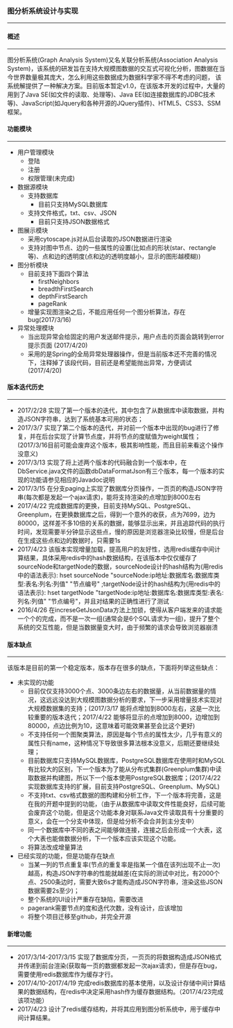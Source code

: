 ### **图分析系统设计与实现**
***

#### **概述**
***

图分析系统(Graph Analysis System)又名关联分析系统(Association Analysis System)，该系统的研发旨在支持大规模图数据的交互式可视化分析，图数据在当今世界数量极其庞大，怎么利用这些数据成为数据科学家不得不考虑的问题，
该系统解提供了一种解决方案。目前版本暂定v1.0，在该版本开发的过程中，大量的用到了Java SE(如文件的读取、处理等)、Java EE(如连接数据库的JDBC技术等)、JavaScript(如Jquery和各种开源的JQuery插件)、HTML5、CSS3、SSM框架。

#### **功能模块**
***

* 用户管理模块
    * 登陆
    * 注册
    * 权限管理(未完成)
* 数据源模块
    * 支持数据库
        * 目前只支持MySQL数据库
    * 支持文件格式，txt、csv、JSON
        * 目前只支持JSON数据格式
* 图展示模块
    * 采用cytoscape.js对从后台读取的JSON数据进行渲染
    * 支持对图中节点、边的一些属性的设置(比如点的形状(star、rectangle等)、点和边的透明度(点和边的透明度越小，显示的图形越模糊))
* 图分析模块
    * 目前支持下面四个算法
        * firstNeighbors
        * breadthFirstSearch
        * depthFirstSearch
        * pageRank
    * 增量实现图渲染之后，不能应用任何一个图分析算法，存在bug(2017/3/16)
* 异常处理模块
    * 当出现异常会给固定的用户发送邮件提示，用户点击的页面会跳转到error提示页面  (2017/4/20)
    * 采用的是Spring的全局异常处理器操作，但是当前版本还不完善的情况下，注释掉了该段代码，目前还是希望能抛出异常，方便调试 (2017/4/20)

#### **版本迭代历史**
***

* 2017/2/28 实现了第一个版本的迭代，其中包含了从数据库中读取数据，并构造JSON字符串，达到了系统基本可用的状态；
* 2017/3/7 实现了第二个版本的迭代，并对前一个版本中出现的bug进行了修复，并在后台实现了计算节点度，并将节点的度赋值为weight属性；(2017/3/16目前可能会废弃这个版本，极其影响性能，而且目前来看这个操作没意义)
* 2017/3/13 实现了将上述两个版本的代码融合到一个版本中，在DbService.java文件的函数dbDataFormatJson有三个版本，每一个版本的实现的功能请参见相应的Javadoc说明
* 2017/3/15 在分支paging上实现了数据库分页操作，一页页的构造JSON字符串(每次都是发起一个ajax请求)，能将支持渲染的点增加到8000左右
* 2017/4/22 完成数据库的更换，目前支持MySQL、PostgreSQL、Greenplum，在更换数据库之后，得到一个意外的收获，点为7699，边为80000，这样差不多10倍的关系的数据，能够显示出来，并且追踪代码的执行时间，发现需要半分钟显示这些点，慢的原因是浏览器渲染比较慢，但是后台在生成这些点和边的数据时，只需要1s
* 2017/4/23 该版本实现增量加载，提高用户的友好性，选用redis缓存中间计算结果，具体采用redis中的hash数据结构，在该版本中仅仅缓存了sourceNode和targetNode的数据，sourceNode设计的hash结构为(用redis中的语法表示): hset sourceNode "sourceNode:ip地址:数据库名:数据库类型:表名:列名:列值" "节点编号" ;targetNode设计的hash结构为(用redis中的语法表示): hset targetNode "targetNode:ip地址:数据库名:数据库类型:表名:列名:列值" "节点编号"，并且对结果的正确性进行了测试
* 2016/4/26 在increseGetJsonData方法上加锁，使得从客户端发来的请求能一个个的完成，而不是一次一组(通常会是6个SQL请求为一组)，提升了整个系统的交互性能，但是当数据量变大时，由于频繁的请求会导致浏览器崩溃

#### **版本缺点**
***

该版本是目前的第一个稳定版本，版本存在很多的缺点，下面将列举这些缺点：

* 未实现的功能
    * 目前仅仅支持3000个点、3000条边左右的数据量，从当前数据量的情况，这远远没达到大规模图数据分析的要求，下一步采用增量技术实现对大规模数据集的支持；(2017/3/17 能将点增加到8000左右，这是一次比较重要的版本迭代；2017/4/22 能够将显示的点增加到8000，边增加到80000，点边比例为10，这意味着可能效果甚至会比这个更好)
    * 不支持任何一个图聚类算法，原因是每个节点的属性太少，几乎有意义的属性只有name，这种情况下导致很多算法根本没意义，后期还要继续处理；
    * 目前数据库只支持MySQL数据库，PostgreSQL数据库在使用时和MySQL有比较大的区别，下一个版本为了能从分布式集群(Greenplum集群)中读取数据并构建图，所以下一个版本使用PostgreSQL数据库；(2017/4/22实现数据库支持的扩展，目前支持PostgreSQL、Greenplum、MySQL)
    * 不支持txt、csv格式数据的图构建和分析工作，下一个版本将完善，这是在我的开题中提到的功能，（由于从数据库中读取文件性能良好，后续可能会废弃这个功能，但是这个功能本身对联系Java文件读取具有十分重要的意义，会在一个分支中体现，但是给分析不会合并到主分支中）
    * 同一个数据库中不同的表之间能够做连接，连接之后会形成一个大表，这个大表也能做数据分析，下一个版本应该实现这个功能。
    * 将算法改成增量算法
* 已经实现的功能，但是功能存在缺点
    * 当某一列的节点重复率(节点的重复率是指某一个值在该列出现不止一次)越高，构造JSON字符串的性能就越差(在实际的测试中对比，有2000个点、2500条边时，需要大致6s才能构造成JSON字符串，渲染这些JSON数据需要2s至少)；
    * 整个系统的UI设计严重存在缺陷，需要改进
    * pagerank需要节点的度和迭代次数，没有设计，应该增加
    * 将整个项目迁移至github，并完全开源
#### **新增功能**
***

* 2017/3/14-2017/3/15 实现了数据库分页，一页页的将数据构造成JSON格式并传递到前台渲染(获取每一页的数据都发起一次ajax请求)，但是存在bug，需要使用redis数据库作为缓存才行。
* 2017/4/10-2017/4/19 完成redis数据库的基本使用，以及设计存储中间计算结果的数据结构，在redis中决定采用hash作为缓存数据结构。（2017/4/23完成该项功能）
* 2017/4/23 设计了redis缓存结构，并将其应用到图分析系统中，用于缓存中间计算结果。